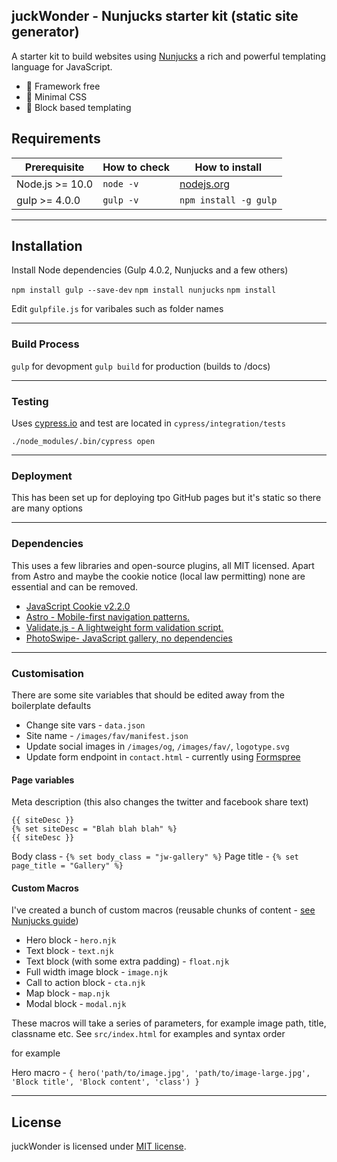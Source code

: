 ## juckWonder - Nunjucks starter kit (static site generator)

A starter kit to build websites using [Nunjucks](https://mozilla.github.io/nunjucks/) a rich and powerful templating language for JavaScript. 

- 🐛 Framework free
- 🐝 Minimal CSS
- 🐬 Block based templating 

## Requirements

| Prerequisite    | How to check | How to install
| --------------- | ------------ | ------------- |
| Node.js >= 10.0  | `node -v`    | [nodejs.org](http://nodejs.org/) |
| gulp >= 4.0.0  | `gulp -v`    | `npm install -g gulp` |

---------------

## Installation
Install Node dependencies (Gulp 4.0.2, Nunjucks and a few others)

`npm install gulp --save-dev`
`npm install nunjucks`
`npm install`

Edit `gulpfile.js` for varibales such as folder names

---------------

### Build Process
`gulp` for devopment
`gulp build` for production (builds to /docs)

---------------

### Testing
Uses [cypress.io](https://www.cypress.io/) and test are located in `cypress/integration/tests` 

`./node_modules/.bin/cypress open`

---------------

### Deployment
This has been set up for deploying tpo GitHub pages but it's static so there are many options

---------------
### Dependencies
This uses a few libraries and open-source plugins, all MIT licensed. Apart from Astro and maybe the cookie notice (local law permitting) none are essential and can be removed.  

- [JavaScript Cookie v2.2.0](https://github.com/js-cookie/js-cookie)
- [Astro - Mobile-first navigation patterns.](https://github.com/cferdinandi/astro)
- [Validate.js - A lightweight form validation script.](https://github.com/cferdinandi/validate)
- [PhotoSwipe- JavaScript gallery, no dependencies](https://github.com/dimsemenov/photoswipe)

---------------

### Customisation

There are some site variables that should be edited away from the boilerplate defaults

- Change site vars - `data.json`
- Site name - `/images/fav/manifest.json`
- Update social images in `/images/og`, `/images/fav/`, `logotype.svg`
- Update form endpoint in `contact.html` - currently using [Formspree](https://formspree.io/)


#### Page variables 

Meta description (this also changes the twitter and facebook share text)

```
{{ siteDesc }}
{% set siteDesc = "Blah blah blah" %}
{{ siteDesc }}
```

Body class - `{% set body_class = "jw-gallery" %}`
Page title - `{% set page_title = "Gallery" %}`


#### Custom Macros

I've created a bunch of custom macros (reusable chunks of content - [see Nunjucks guide](https://mozilla.github.io/nunjucks/templating.html#macro))

- Hero block - `hero.njk`
- Text block - `text.njk`
- Text block (with some extra padding) - `float.njk`
- Full width image block - `image.njk`
- Call to action block - `cta.njk`
- Map block - `map.njk`
- Modal block - `modal.njk`

These macros will take a series of parameters, for example image path, title, classname etc. See `src/index.html` for examples and syntax order

for example

Hero macro - `{ hero('path/to/image.jpg', 'path/to/image-large.jpg', 'Block title', 'Block content', 'class') }`

---------------

## License

juckWonder is licensed under [MIT license](https://github.com/dogwonder/juckWonder/blob/master/LICENSE). 


